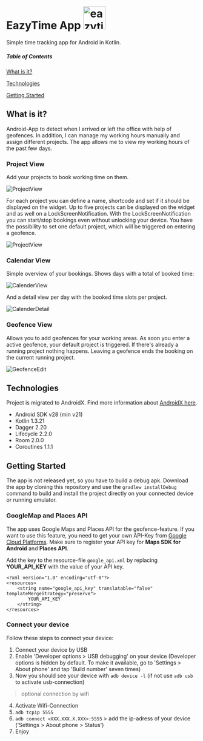 # EazyTime App   <img src="./doc/eazytime_logo.png" alt="eazytime-logo" width="60"/>

Simple time tracking app for Android in Kotlin.

##### Table of Contents
[What is it?](#what-is-it)

[Technologies](#technologies)

[Getting Started](#getting-started)


## What is it?

Android-App to detect when I arrived or left the office with help of geofences. In addition, I can manage my working hours manually and assign different projects. The app allows me to view my working hours of the past few days.

### Project View

Add your projects to book working time on them. 

![ProjectView](./doc/projectView.png)

For each project you can define a name, shortcode and set if it should be displayed on the widget.
Up to five projects can be displayed on the widget and as well on a LockScreenNotification. With the LockScreenNotification you can start/stop bookings even without unlocking your device.
You have the possibility to set one default project, which will be triggered on entering a geofence. 

![ProjectView](./doc/widget.png)

### Calendar View

Simple overview of your bookings. Shows days with a total of booked time: 

![CalenderView](./doc/calendarView.png)

 And a detail view per day with the booked time slots per project.

![CalenderDetail](./doc/calendarDetail.png)

### Geofence View

Allows you to add geofences for your working areas. As soon you enter a active geofence, your default project is triggered. If there's already a running project nothing happens. Leaving a geofence ends the booking on the current running project.

![GeofenceEdit](./doc/geofenceEdit.png)


## Technologies

Project is migrated to AndroidX. Find more information about [AndroidX here](https://android-developers.googleblog.com/2018/05/hello-world-androidx.html). 

- Android SDK v28 (min v21)
- Kotlin 1.3.21
- Dagger 2.20 
- Lifecycle 2.2.0
- Room 2.0.0
- Coroutines 1.1.1

## Getting Started

The app is not released yet, so you have to build a debug apk. 
Download the app by cloning this repository and use the `gradlew installDebug` command to build and install the project directly on your connected device or running emulator.

### GoogleMap and Places API

The app uses Google Maps and Places API for the geofence-feature. If you want to use this feature, you need to get your own API-Key from [Google Cloud Platforms](https://cloud.google.com/maps-platform/).
Make sure to register your API key for **Maps SDK for Android** and **Places API**.

Add the key to the resource-file `google_api.xml` by replacing **YOUR_API_KEY** with the value of your API key.
```
<?xml version="1.0" encoding="utf-8"?>
<resources>
    <string name="google_api_key" translatable="false" templateMergeStrategy="preserve">
        YOUR_API_KEY
    </string>
</resources>
```

### Connect your device 

Follow these steps to connect your device:

1. Connect your device by USB
2. Enable 'Developer options > USB debugging' on your device (Developer options is hidden by default. To make it available, go to 'Settings > About phone' and tap 'Build number' seven times)
3. Now you should see your device with `adb device -l` (if not use `adb usb` to activate usb-connection)
> optional connection by wifi
4. Activate Wifi-Connection
5. `adb tcpip 5555`
6. `adb connect <XXX.XXX.X.XXX>:5555` > add the ip-adress of your device ('Settings > About phone > Status')
7. Enjoy
